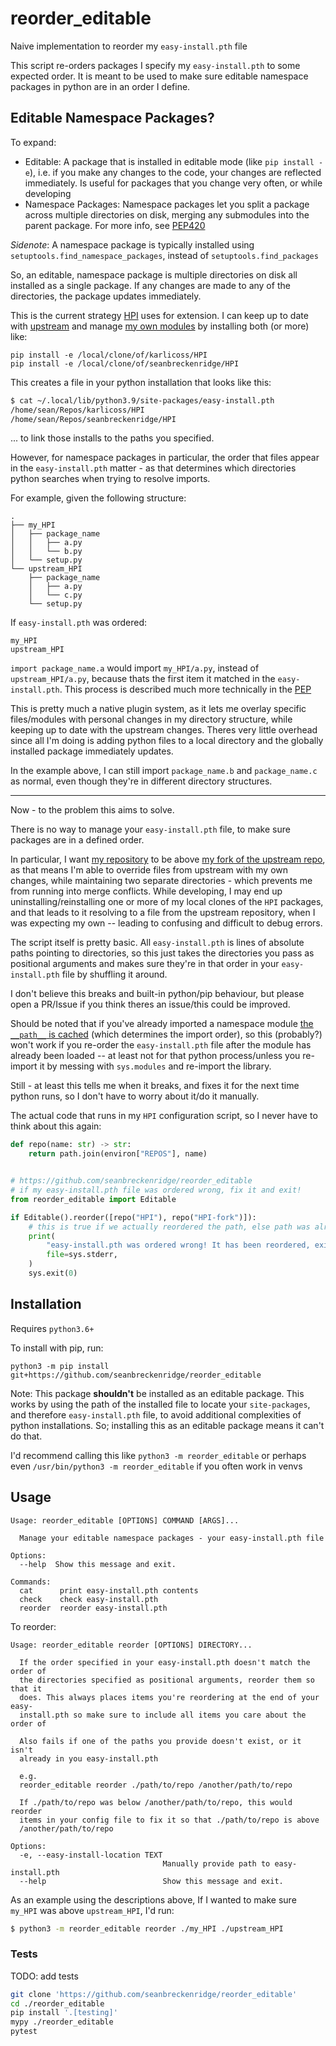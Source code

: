 # reorder_editable

Naive implementation to reorder my `easy-install.pth` file

This script re-orders packages I specify my `easy-install.pth` to some expected order. It is meant to be used to make sure editable namespace packages in python are in an order I define.

## Editable Namespace Packages?

To expand:

- Editable: A package that is installed in editable mode (like `pip install -e`), i.e. if you make any changes to the code, your changes are reflected immediately. Is useful for packages that you change very often, or while developing
- Namespace Packages: Namespace packages let you split a package across multiple directories on disk, merging any submodules into the parent package. For more info, see [PEP420](https://www.python.org/dev/peps/pep-0420/#dynamic-path-computation)

*Sidenote*: A namespace package is typically installed using `setuptools.find_namespace_packages`, instead of `setuptools.find_packages`

So, an editable, namespace package is multiple directories on disk all installed as a single package. If any changes are made to any of the directories, the package updates immediately.

This is the current strategy [HPI](https://github.com/karlicoss/HPI) uses for extension. I can keep up to date with [upstream](https://github.com/karlicoss/HPI) and manage [my own modules](https://github.com/seanbreckenridge/HPI) by installing both (or more) like:

```
pip install -e /local/clone/of/karlicoss/HPI
pip install -e /local/clone/of/seanbreckenridge/HPI
```

This creates a file in your python installation that looks like this:

```bash
$ cat ~/.local/lib/python3.9/site-packages/easy-install.pth
/home/sean/Repos/karlicoss/HPI
/home/sean/Repos/seanbreckenridge/HPI
```

... to link those installs to the paths you specified.

However, for namespace packages in particular, the order that files appear in the `easy-install.pth` matter - as that determines which directories python searches when trying to resolve imports.

For example, given the following structure:

```
.
├── my_HPI
│   ├── package_name
│   │   ├── a.py
│   │   └── b.py
│   └── setup.py
└── upstream_HPI
    ├── package_name
    │   ├── a.py
    │   └── c.py
    └── setup.py
```

If `easy-install.pth` was ordered:

```
my_HPI
upstream_HPI
```

`import package_name.a` would import `my_HPI/a.py`, instead of `upstream_HPI/a.py`, because thats the first item it matched in the `easy-install.pth`. This process is described much more technically in the [PEP](https://www.python.org/dev/peps/pep-0420/#specification)

This is pretty much a native plugin system, as it lets me overlay specific files/modules with personal changes in my directory structure, while keeping up to date with the upstream changes. Theres very little overhead since all I'm doing is adding python files to a local directory and the globally installed package immediately updates.

In the example above, I can still import `package_name.b` and `package_name.c` as normal, even though they're in different directory structures.

---

Now - to the problem this aims to solve.

There is no way to manage your `easy-install.pth` file, to make sure packages are in a defined order.

In particular, I want [my repository](https://github.com/seanbreckenridge/HPI) to be above [my fork of the upstream repo](https://github.com/seanbreckenridge/HPI-fork), as that means I'm able to override files from upstream with my own changes, while maintaining two separate directories - which prevents me from running into merge conflicts. While developing, I may end up uninstalling/reinstalling one or more of my local clones of the `HPI` packages, and that leads to it resolving to a file from the upstream repository, when I was expecting my own -- leading to confusing and difficult to debug errors.

The script itself is pretty basic. All `easy-install.pth` is lines of absolute paths pointing to directories, so this just takes the directories you pass as positional arguments and makes sure they're in that order in your `easy-install.pth` file by shuffling it around.

I don't believe this breaks and built-in python/pip behaviour, but please open a PR/Issue if you think theres an issue/this could be improved.

Should be noted that if you've already imported a namespace module [the `__path__` is cached](https://www.python.org/dev/peps/pep-0420/#rationale) (which determines the import order), so this (probably?) won't work if you re-order the `easy-install.pth` file after the module has already been loaded -- at least not for that python process/unless you re-import it by messing with `sys.modules` and re-import the library.

Still - at least this tells me when it breaks, and fixes it for the next time python runs, so I don't have to worry about it/do it manually.

The actual code that runs in my `HPI` configuration script, so I never have to think about this again:

```python
def repo(name: str) -> str:
    return path.join(environ["REPOS"], name)


# https://github.com/seanbreckenridge/reorder_editable
# if my easy-install.pth file was ordered wrong, fix it and exit!
from reorder_editable import Editable

if Editable().reorder([repo("HPI"), repo("HPI-fork")]):
    # this is true if we actually reordered the path, else path was already ordered
    print(
        "easy-install.pth was ordered wrong! It has been reordered, exiting to apply changes...",
        file=sys.stderr,
    )
    sys.exit(0)
```

## Installation

Requires `python3.6+`

To install with pip, run:

    python3 -m pip install git+https://github.com/seanbreckenridge/reorder_editable

Note: This package **shouldn't** be installed as an editable package. This works by using the path of the installed file to locate your `site-packages`, and therefore `easy-install.pth` file, to avoid additional complexities of python installations. So; installing this as an editable package means it can't do that.

I'd recommend calling this like `python3 -m reorder_editable` or perhaps even `/usr/bin/python3 -m reorder_editable` if you often work in venvs

## Usage

```
Usage: reorder_editable [OPTIONS] COMMAND [ARGS]...

  Manage your editable namespace packages - your easy-install.pth file

Options:
  --help  Show this message and exit.

Commands:
  cat      print easy-install.pth contents
  check    check easy-install.pth
  reorder  reorder easy-install.pth
```

To reorder:

```
Usage: reorder_editable reorder [OPTIONS] DIRECTORY...

  If the order specified in your easy-install.pth doesn't match the order of
  the directories specified as positional arguments, reorder them so that it
  does. This always places items you're reordering at the end of your easy-
  install.pth so make sure to include all items you care about the order of

  Also fails if one of the paths you provide doesn't exist, or it isn't
  already in you easy-install.pth

  e.g.
  reorder_editable reorder ./path/to/repo /another/path/to/repo

  If ./path/to/repo was below /another/path/to/repo, this would reorder
  items in your config file to fix it so that ./path/to/repo is above
  /another/path/to/repo

Options:
  -e, --easy-install-location TEXT
                                  Manually provide path to easy-install.pth
  --help                          Show this message and exit.
```

As an example using the descriptions above, If I wanted to make sure `my_HPI` was above `upstream_HPI`, I'd run:

```bash
$ python3 -m reorder_editable reorder ./my_HPI ./upstream_HPI
```

### Tests

TODO: add tests

```bash
git clone 'https://github.com/seanbreckenridge/reorder_editable'
cd ./reorder_editable
pip install '.[testing]'
mypy ./reorder_editable
pytest
```
